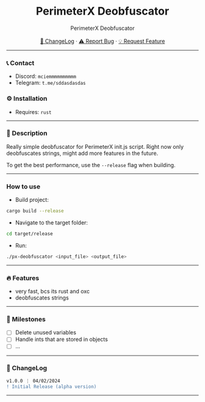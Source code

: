 <div align="center">
  <h1 align="center">PerimeterX Deobfuscator</h1>
  <p align="center">
    PerimeterX Deobfuscator
    <br />
    <br />
    <a href="https://github.com/mciem/px-deobfuscator#-changelog">📜 ChangeLog</a>
    ·
    <a href="https://github.com/mciem/px-deobfuscator/issues">⚠️ Report Bug</a>
    ·
    <a href="https://github.com/mciem/px-deobfuscator/issues">💡 Request Feature</a>
  </p>
</div>

---

### 📞 Contact

- Discord: `mciemmmmmmmmmm`
- Telegram: `t.me/sddasdasdas`

### ⚙️ Installation

- Requires: `rust`

---

### 📝 Description

Really simple deobfuscator for PerimeterX init.js script.
Right now only deobfuscates strings, might add more features in the future.

To get the best performance, use the `--release` flag when building.

---

### How to use

- Build project:
```bash
cargo build --release
```

- Navigate to the target folder:
```bash
cd target/release
```

- Run:
```bash
./px-deobfuscator <input_file> <output_file>
```

---

### 🔥 Features

- very fast, bcs its rust and oxc
- deobfuscates strings

---

### 🚀 Milestones

- [ ] Delete unused variables
- [ ] Handle ints that are stored in objects
- [ ] ...

---

### 📜 ChangeLog

```diff
v1.0.0 ⋮ 04/02/2024
! Initial Release (alpha version)
```

---
